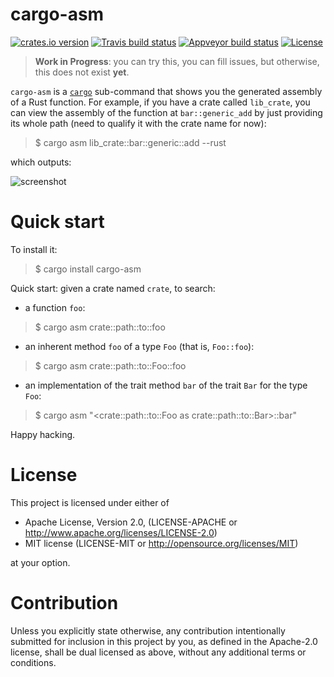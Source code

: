 # cargo-asm

[![crates.io version][crate-shield]][crate] [![Travis build status][travis-shield]][travis] [![Appveyor build status][appveyor-shield]][appveyor] [![License][license-shield]][license]


> **Work in Progress**: you can try this, you can fill issues,
> but otherwise, this does not exist **yet**.

`cargo-asm` is a [`cargo`] sub-command that shows you the generated assembly of
a Rust function. For example, if you have a crate called `lib_crate`, you can
view the assembly of the function at `bar::generic_add` by just providing its
whole path (need to qualify it with the crate name for now):

> $ cargo asm lib_crate::bar::generic::add --rust

which outputs:


![screenshot](https://raw.githubusercontent.com/gnzlbg/cargo-asm/images/screenshot.png)


# Quick start

To install it:

>$ cargo install cargo-asm

Quick start: given a crate named `crate`, to search:

  * a function `foo`:
  
  >$ cargo asm crate::path::to::foo
  
  * an inherent method `foo` of a type `Foo` (that is, `Foo::foo`):

  >$ cargo asm crate::path::to::Foo::foo
  
  * an implementation of the trait method `bar` of the trait `Bar` for the type `Foo`:
      
  >$ cargo asm "<crate::path::to::Foo as crate::path::to::Bar>::bar"


Happy hacking. 

# License
This project is licensed under either of

* Apache License, Version 2.0, (LICENSE-APACHE or http://www.apache.org/licenses/LICENSE-2.0)
* MIT license (LICENSE-MIT or http://opensource.org/licenses/MIT)

at your option.

# Contribution

Unless you explicitly state otherwise, any contribution intentionally submitted
for inclusion in this project by you, as defined in the Apache-2.0 license,
shall be dual licensed as above, without any additional terms or conditions.

[`cargo`]: https://crates.io/

[travis-shield]: https://img.shields.io/travis/gnzlbg/cargo-asm.svg?style=flat-square
[travis]: https://travis-ci.org/gnzlbg/cargo-asm
[appveyor-shield]: https://img.shields.io/appveyor/ci/gnzlbg/cargo-asm.svg?style=flat-square
[appveyor]: https://ci.appveyor.com/project/gnzlbg/cargo-asm/branch/master
[license-shield]: https://img.shields.io/badge/License-MIT%2FApache2.0-green.svg?style=flat-square
[license]: https://github.com/gnzlbg/cargo-asm/blob/master/license.md
[crate-shield]: https://img.shields.io/crates/v/cargo-asm.svg?style=flat-square
[crate]: https://crates.io/crates/cargo-asm

